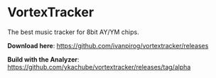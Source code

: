 # VortexTracker

The best music tracker for 8bit AY/YM chips.

**Download here**: https://github.com/ivanpirog/vortextracker/releases

**Build with the Analyzer**: https://github.com/ykachube/vortextracker/releases/tag/alpha

